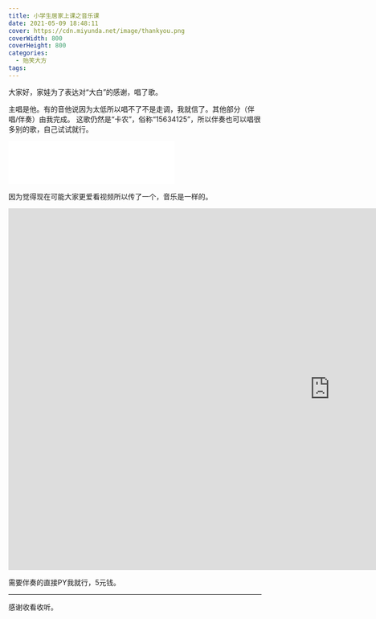 ```yaml
---
title: 小学生居家上课之音乐课
date: 2021-05-09 18:48:11
cover: https://cdn.miyunda.net/image/thankyou.png
coverWidth: 800
coverHeight: 800
categories:
  - 贻笑大方
tags:
---
```



大家好，家娃为了表达对“大白”的感谢，唱了歌。
<!-- more -->
主唱是他。有的音他说因为太低所以唱不了不是走调，我就信了。其他部分（伴唱/伴奏）由我完成。
这歌仍然是“卡农”，俗称“15634125”，所以伴奏也可以唱很多别的歌，自己试试就行。

<iframe frameborder="no" border="0" marginwidth="0" marginheight="0" width=330 height=86 src="//music.163.com/outchain/player?type=2&id=1945635738&auto=0&height=66"></iframe>

因为觉得现在可能大家更爱看视频所以传了一个，音乐是一样的。
<iframe id="spkj" src="https://www.acfun.cn/player/ac34770226" style="height: 720px; width: 1280px; left: 0px; top: 0px;" frameborder="no" scrolling="no" allowfullscreen="allowfullscreen"> </iframe>

需要伴奏的直接PY我就行，5元钱。


---

感谢收看收听。